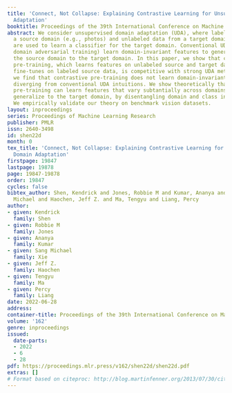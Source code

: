 ```yaml
---
title: 'Connect, Not Collapse: Explaining Contrastive Learning for Unsupervised Domain
  Adaptation'
booktitle: Proceedings of the 39th International Conference on Machine Learning
abstract: We consider unsupervised domain adaptation (UDA), where labeled data from
  a source domain (e.g., photos) and unlabeled data from a target domain (e.g., sketches)
  are used to learn a classifier for the target domain. Conventional UDA methods (e.g.,
  domain adversarial training) learn domain-invariant features to generalize from
  the source domain to the target domain. In this paper, we show that contrastive
  pre-training, which learns features on unlabeled source and target data and then
  fine-tunes on labeled source data, is competitive with strong UDA methods. However,
  we find that contrastive pre-training does not learn domain-invariant features,
  diverging from conventional UDA intuitions. We show theoretically that contrastive
  pre-training can learn features that vary subtantially across domains but still
  generalize to the target domain, by disentangling domain and class information.
  We empirically validate our theory on benchmark vision datasets.
layout: inproceedings
series: Proceedings of Machine Learning Research
publisher: PMLR
issn: 2640-3498
id: shen22d
month: 0
tex_title: 'Connect, Not Collapse: Explaining Contrastive Learning for Unsupervised
  Domain Adaptation'
firstpage: 19847
lastpage: 19878
page: 19847-19878
order: 19847
cycles: false
bibtex_author: Shen, Kendrick and Jones, Robbie M and Kumar, Ananya and Xie, Sang
  Michael and Haochen, Jeff Z. and Ma, Tengyu and Liang, Percy
author:
- given: Kendrick
  family: Shen
- given: Robbie M
  family: Jones
- given: Ananya
  family: Kumar
- given: Sang Michael
  family: Xie
- given: Jeff Z.
  family: Haochen
- given: Tengyu
  family: Ma
- given: Percy
  family: Liang
date: 2022-06-28
address:
container-title: Proceedings of the 39th International Conference on Machine Learning
volume: '162'
genre: inproceedings
issued:
  date-parts:
  - 2022
  - 6
  - 28
pdf: https://proceedings.mlr.press/v162/shen22d/shen22d.pdf
extras: []
# Format based on citeproc: http://blog.martinfenner.org/2013/07/30/citeproc-yaml-for-bibliographies/
---
```

